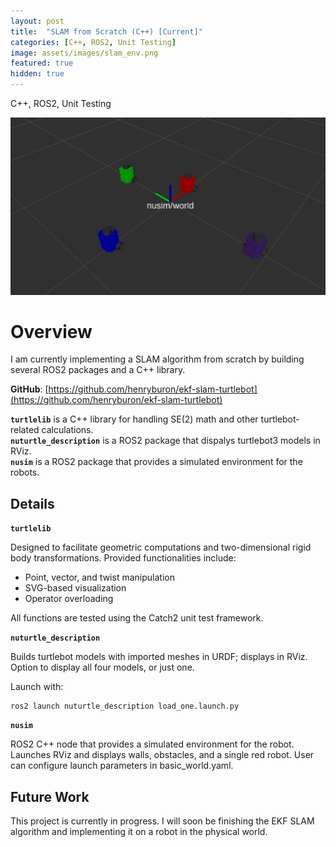 ```yaml
---
layout: post
title:  "SLAM from Scratch (C++) [Current]"
categories: [C++, ROS2, Unit Testing]
image: assets/images/slam_env.png
featured: true
hidden: true
---
```


C++, ROS2, Unit Testing

![SLAM](/assets/images/slam_all.png)

# Overview

I am currently implementing a SLAM algorithm from scratch by building several ROS2 packages and a C++ library.

**GitHub**: [https://github.com/henryburon/ekf-slam-turtlebot](https://github.com/henryburon/ekf-slam-turtlebot)

**`turtlelib`** is a C++ library for handling SE(2) math and other turtlebot-related calculations.  
**`nuturtle_description`** is a ROS2 package that dispalys turtlebot3 models in RViz.  
**`nusim`** is a ROS2 package that provides a simulated environment for the robots.  


## Details

**`turtlelib`**

Designed to facilitate geometric computations and two-dimensional rigid body transformations. Provided functionalities include:  
* Point, vector, and twist manipulation
* SVG-based visualization
* Operator overloading

All functions are tested using the Catch2 unit test framework.

**`nuturtle_description`**    

Builds turtlebot models with imported meshes in URDF; displays in RViz. Option to display all four models, or just one.

Launch with:

```
ros2 launch nuturtle_description load_one.launch.py
```

**`nusim`**  

ROS2 C++ node that provides a simulated environment for the robot. Launches RViz and displays walls, obstacles, and a single red robot. User can configure launch parameters in basic_world.yaml.


## Future Work

This project is currently in progress. I will soon be finishing the EKF SLAM algorithm and implementing it on a robot in the physical world.



